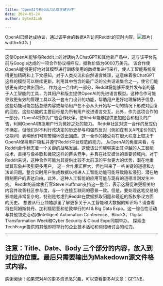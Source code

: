 ```yaml
---
title: 'OpenAI与Reddit达成关键合作'
date: 2024-05-24
author: ByteAILab

---
```


OpenAI已经达成协议，通过该平台的数据API访问Reddit的实时内容。![图片](https://www.artificialintelligence-news.com/wp-content/uploads/sites/9/2024/05/OpenAI-secures-key-partnership-with-Reddit-scaled.jpg){ width=50% }

---

这使OpenAI能够将Reddit上的对话纳入ChatGPT和其他新产品中，这与该平台先前与Google达成的一项合作协议相呼应，据称价值为6000万美元。
该合作使OpenAI能够更好地对其模型进行训练使用的数据集进行采样，使人工智能系统变得更加精确和上下文感知。对于人类交流和自然语言处理，这意味着像ChatGPT这样的模型可以继续更新，利用其中包含的最广泛的公共话语集合之一，使它们能够更有效地做出回应。
作为这一合作的一部分，Reddit将能够开发并发布新的基于人工智能的工具，为其用户和版主提供OpenAI的先进语言模型。这种合作可能导致更有效的管理工具以及一套专门设计的功能，帮助用户更好地理解帖子信息。这些功能可能包括总结内容或帮助用户在不必从头开始写一切的情况下形成对回复的回应。这些功能的主要目标是为所有用户改进语言交互。此外，作为这项合作的一部分，OpenAI将作为广告合作伙伴，使Reddit能够提供更加贴合和相关的广告，利用OpenAI捕捉用户行为微妙之处的能力。
Reddit社区对这一合作的反应仍不确定，但他们对不利行政决定的历史参与和强烈反对（例如在有关API定价的抗议期间）表明他们可能警惕地做出回应。这一合作的接受将在很大程度上取决于OpenAI保持用户隐私并遵守Reddit平台规范的能力。
从OpenAI的角度来看，与Reddit合作标志着一个关键的战略发展。这使该公司能够突出其卓越的人工智能技术，直接与像谷歌和微软这样的巨头竞争，并且在社交媒体的重要领域内。对于Reddit来说，这种合作可能为其提供比较不太前卫的平台更大的优势，潜在地重塑其形象并吸引更多用户。
这一合作承诺巨大，但也带来了一些关键的道德和方法论问题。整合实时用户生成数据以推进人工智能功能可能导致隐私侵犯，潜在地限制用户的表达自由。此外，这种人工智能的应用可能与现有的道德准则发生冲突。
Reddit的首席执行官Steve Huffman支持这一整合，表示这将促进更相关的内容并改善社区参与度，与一个连接互联网的愿景一致。但是，要处理这笔交易的影响是非常复杂的，特别是考虑到Reddit在数据抓取问题和最近的版权争议方面的历史。
想要从行业领袖那里了解更多关于人工智能和大数据的知识吗？请查看将在阿姆斯特丹、加利福尼亚和伦敦举行的AI & Big Data Expo。这一综合性活动与其他领先活动如Intelligent Automation Conference、BlockX、Digital Transformation Week和Cyber Security & Cloud Expo同期举办。
探索由TechForge提供的其他即将举行的企业技术活动和网络研讨会的动力。

---

注意：Title、Date、Body 三个部分的内容，放入到对应的位置。最后只需要输出为Makedown源文件格式内容。
---
感谢阅读！如果您对AI的更多资讯感兴趣，可以查看更多AI文章：[GPTNB](https://gptnb.com)。